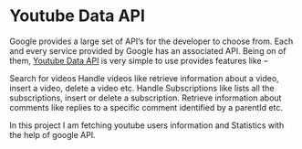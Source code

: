 # Youtube Data API
 Google provides a large set of API’s for the developer to choose from. Each and every service provided by Google has an associated API. Being on of them, [Youtube Data API](https://developers.google.com/youtube/v3/docs) is very simple to use provides features like –

Search for videos
Handle videos like retrieve information about a video, insert a video, delete a video etc.
Handle Subscriptions like lists all the subscriptions, insert or delete a subscription.
Retrieve information about comments like replies to a specific comment identified by a parentId etc.

In this project I am fetching youtube users information and Statistics with the help of google API.
